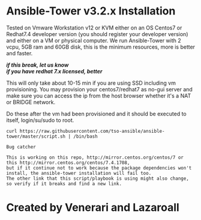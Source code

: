 # Ansible-Tower v3.2.x Installation

Tested on Vmware Workstation v12 or KVM either on an OS Centos7 or Redhat7.4 developer version (you should register your developer version) and either on a VM or physical computer. We run Ansible-Tower with 2 vcpu, 5GB ram and 60GB disk, this is the minimum resources, more is better and faster.

***if this break, let us know***<br>
***if you have redhat 7.x licensed, better***

This will only take about 10-15 min if you are using SSD including vm provisioning.  You may provision your centos7/redhat7 as no-gui server and make sure you can access the ip from the host browser whether it's a NAT or BRIDGE network.

Do these after the vm had been provisioned and it should be executed to itself, login/su/sudo to root.

```
curl https://raw.githubusercontent.com/tso-ansible/ansible-tower/master/script.sh | /bin/bash
```

```
Bug catcher

This is working on this repo, http://mirror.centos.org/centos/7 or this http://mirror.centos.org/centos/7.4.1708, 
but if it continue not to work because the package dependencies won't install, the ansible-tower installation will fail too.
The other link that this script/playbook is using might also change, so verify if it breaks and find a new link.
```

# Created by Venerari and Lazaroall
